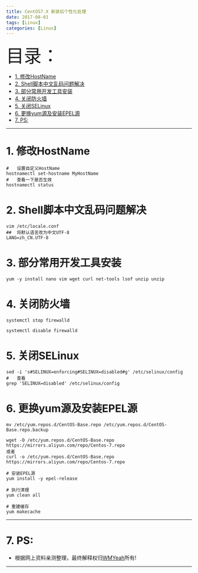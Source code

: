 ```yaml
---
title: CentOS7.X 新装后个性化处理
date: 2017-08-01
tags: [Linux]
categories: [Linux]
---
```


<font size=20>目录：</font>

<!-- TOC depthFrom:1 depthTo:6 orderedList:true updateOnSave:true withLinks:true -->

- [1. 修改HostName](#1-修改hostname)
- [2. Shell脚本中文乱码问题解决](#2-shell脚本中文乱码问题解决)
- [3. 部分常用开发工具安装](#3-部分常用开发工具安装)
- [4. 关闭防火墙](#4-关闭防火墙)
- [5. 关闭SELinux](#5-关闭selinux)
- [6. 更换yum源及安装EPEL源](#6-更换yum源及安装epel源)
- [7. PS:](#7-ps)

<!-- /TOC -->

----
# 1. 修改HostName

```
#	设置自定义HostName
hostnamectl set-hostname MyHostName
#	查看一下是否生效
hostnamectl status
```

# 2. Shell脚本中文乱码问题解决

```
vim /etc/locale.conf
##	将默认语言改为中文UTF-8
LANG=zh_CN.UTF-8
```

# 3. 部分常用开发工具安装

```
yum -y install nano vim wget curl net-tools lsof unzip unzip
```


# 4. 关闭防火墙

```
systemctl stop firewalld

systemctl disable firewalld
```

# 5. 关闭SELinux
```
sed -i 's#SELINUX=enforcing#SELINUX=disabled#g' /etc/selinux/config
#   查看
grep 'SELINUX=disabled' /etc/selinux/config
```

# 6. 更换yum源及安装EPEL源
```
mv /etc/yum.repos.d/CentOS-Base.repo /etc/yum.repos.d/CentOS-Base.repo.backup

wget -O /etc/yum.repos.d/CentOS-Base.repo https://mirrors.aliyun.com/repo/Centos-7.repo
或者
curl -o /etc/yum.repos.d/CentOS-Base.repo https://mirrors.aliyun.com/repo/Centos-7.repo

# 安装EPEL源
yum install -y epel-release
 
# 执行清理
yum clean all
 
# 重建缓存
yum makecache
```

------

# 7. PS:

* 根据网上资料亲测整理，最终解释权归[WMYeah][1]所有!

------

[1]:http://www.wmyeah.com
